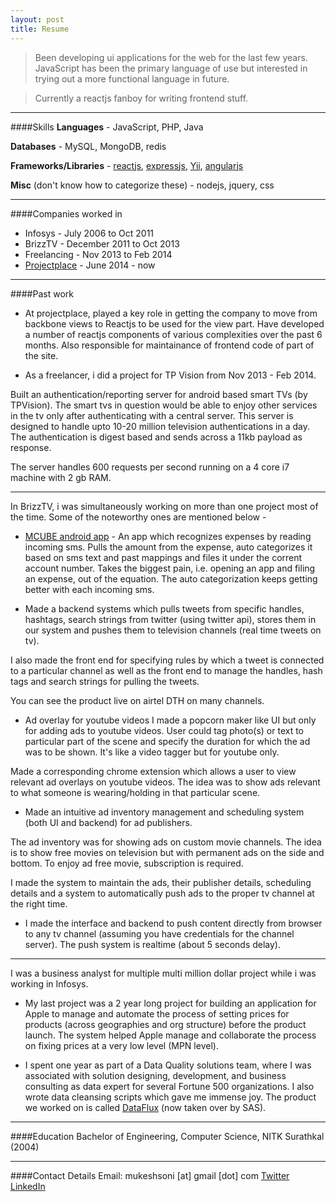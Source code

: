 ```yaml
---
layout: post
title: Resume
---
```


> Been developing ui applications for the web for the last few years. JavaScript has been the primary language of use but interested in trying out a more functional language in future.

> Currently a reactjs fanboy for writing frontend stuff.

---
####Skills
**Languages** - JavaScript, PHP, Java

**Databases** - MySQL, MongoDB, redis

**Frameworks/Libraries** - <a href='http://facebook.github.io/react/' target='_blank'>reactjs</a>, <a href='http://expressjs.com/' target='_blank'>expressjs</a>, <a href='http://www.yiiframework.com/' target='_blank'>Yii</a>, <a href='http://angularjs.org/' target='_blank'>angularjs</a>


**Misc** (don't know how to categorize these) - nodejs, jquery, css

---
####Companies worked in
- Infosys - July 2006 to Oct 2011
- BrizzTV - December 2011 to Oct 2013
- Freelancing - Nov 2013 to Feb 2014
- <a href='https://projectplace.com' target='_blank'>Projectplace</a> - June 2014 - now
---
####Past work

- At projectplace, played a key role in getting the company to move from backbone views to Reactjs to be used for the view part. Have developed a number of reactjs components of various complexities over the past 6 months. Also responsible for maintainance of frontend code of part of the site.

- As a freelancer, i did a project for TP Vision from Nov 2013 - Feb 2014.

Built an authentication/reporting server for android based smart TVs (by TPVision). The smart tvs in question would be able to enjoy other services in the tv only after authenticating with a central server. This server is designed to handle upto 10-20 million television authentications in a day. The authentication is digest based and sends across a 11kb payload as response.

 The server handles 600 requests per second running on a 4 core i7 machine with 2 gb RAM.

---

In BrizzTV, i was simultaneously working on more than one project most of the time. Some of the noteworthy ones are mentioned below - 

- [MCUBE android app](https://play.google.com/store/apps/details?id=com.brizztv.mcube) - An app which recognizes expenses by reading incoming sms. Pulls the amount from the expense, auto categorizes it based on sms text and past mappings and files it under the corrent account number. Takes the biggest pain, i.e. opening an app and filing an expense, out of the equation. The auto categorization keeps getting better with each incoming sms.

- Made a backend systems which pulls tweets from specific handles, hashtags, search strings from twitter (using twitter api), stores them in our system and pushes them to television channels (real time tweets on tv).

 I also made the front end for specifying rules by which a tweet is connected to a particular channel as well as the front end to manage the handles, hash tags and search strings for pulling the tweets.
 
 You can see the product live on airtel DTH on many channels.
 
- Ad overlay for youtube videos
I made a popcorn maker like UI but only for adding ads to youtube videos. User could tag photo(s) or text to particular part of the scene and specify the duration for which the ad was to be shown. It's like a video tagger but for youtube only.

 Made a corresponding chrome extension which allows a user to view relevant ad overlays on youtube videos.  The idea was to show ads relevant to what someone is wearing/holding in that particular scene. 

- Made an intuitive ad inventory management and scheduling system (both UI and backend) for ad publishers. 
 
 The ad inventory was for showing ads on custom movie channels. The idea is to show free movies on television but with permanent ads on the side and bottom. To enjoy ad free movie, subscription is required. 
 
 I made the system to maintain the ads, their publisher details, scheduling details and a system to automatically push ads to the proper tv channel at the right time.
 
- I made the interface and backend to push content directly from browser to any tv channel (assuming you have credentials for the channel server). The push system is realtime (about 5 seconds delay).

---

I was a business analyst for multiple multi million dollar project while i was working in Infosys.

- My last project was a 2 year long project for building an application for Apple to manage and automate the process of setting prices for products (across geographies and org structure) before the product launch. The system helped Apple manage and collaborate the process on fixing prices at a very low level (MPN level).
 
- I spent one year as part of a Data Quality solutions team, where I was associated with solution designing, development, and business consulting as data expert for several Fortune 500 organizations. I also wrote data cleansing scripts which gave me immense joy. The product we worked on is called [DataFlux](http://support.sas.com/software/products/dataflux/) (now taken over by SAS).

---

####Education
Bachelor of Engineering, Computer Science, NITK Surathkal (2004)

---

####Contact Details 
Email: mukeshsoni [at] gmail [dot] com
[Twitter](https://twitter.com/mukeshsoni "Find me on twitter!")
[LinkedIn](http://www.linkedin.com/profile/view?id=12151475 "LinkedIn too, sigh :(")
 